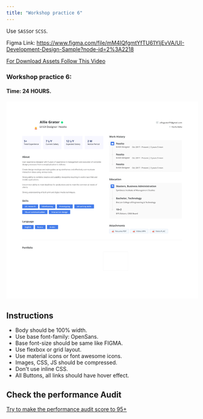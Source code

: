 ```yaml
---
title: "Workshop practice 6"
---
```


Use `SASS`or `SCSS`.

Figma Link: https://www.figma.com/file/mM4IQfgmtYfTU61YljEvVA/UI-Development-Design-Sample?node-id=2%3A2218

[For Download Assets Follow This Video](https://www.youtube.com/watch?v=NpzL1MONwaw)
### Workshop practice 6: 
#### Time: 24 HOURS.

![workshop6 Neoito](/workshop6.png)

## Instructions 
* Body should be 100% width.
* Use base font-family: OpenSans.
* Base font-size should be same like FIGMA.
* Use flexbox or grid layout.
* Use material icons or font awesome icons.
* Images, CSS, JS should be compressed.
* Don't use inline CSS.
* All Buttons, all links should have hover effect.

## Check the performance Audit
[Try to make the performance audit score to 95+](https://developers.google.com/web/tools/lighthouse/)
